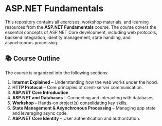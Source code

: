 # ASP.NET Fundamentals

This repository contains all exercises, workshop materials, and learning resources from the **ASP.NET Fundamentals** course. The course covers the essential concepts of ASP.NET Core development, including web protocols, backend integration, identity management, state handling, and asynchronous processing.

## 📚 Course Outline

The course is organized into the following sections:

1. **Internet Explained** – Understanding how the web works under the hood.
2. **HTTP Protocol** – Core principles of client-server communication.
3. **ASP.NET Core Introduction**
4. **ASP.NET and Databases** – Connecting and interacting with databases.
5. **Workshop** – Hands-on project(s) consolidating key skills.
6. **State Management & Asynchronous Processing** – Managing app state and leveraging async code.
7. **ASP.NET Core Identity** – User authentication and authorization.
